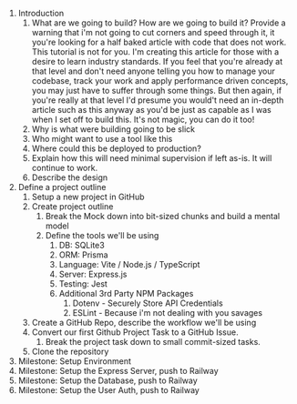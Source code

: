 1. Introduction 
    1. What are we going to build? How are we going to build it? Provide a warning that i'm not going to cut corners and speed through it, it you're looking for a half baked article with code that does not work. This tutorial is not for you. I'm creating this article for those with a desire to learn industry standards. If you feel that you're already at that level and don't need anyone telling you how to manage your codebase, track your work and apply performance driven concepts, you may just have to suffer through some things. But then again, if you're really at that level I'd presume you would't need an in-depth article such as this anyway as you'd be just as capable as I was when I set off to build this. It's not magic, you can do it too!
    2. Why is what were building going to be slick
    3. Who might want to use a tool like this
    4. Where could this be deployed to production?
    5. Explain how this will need minimal supervision if left as-is. It will continue to work.
    6. Describe the design
2. Define a project outline
    1. Setup a new project in GitHub
    2. Create project outline 
        1. Break the Mock down into bit-sized chunks and build a mental model
        2. Define the tools we'll be using
            1. DB: SQLite3
            2. ORM: Prisma
            3. Language: Vite / Node.js / TypeScript
            4. Server: Express.js
            5. Testing: Jest
            6. Additional 3rd Party NPM Packages
                1. Dotenv - Securely Store API Credentials
                2. ESLint - Because i'm not dealing with you savages 
    3. Create a GitHub Repo, describe the workflow we'll be using
    4. Convert our first Github Project Task to a GitHub Issue.
        1. Break the project task down to small commit-sized tasks.
    5. Clone the repository
3. Milestone: Setup Environment 
4. Milestone: Setup the Express Server, push to Railway
5. Milestone: Setup the Database, push to Railway
6. Milestone: Setup the User Auth, push to Railway
